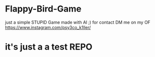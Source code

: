 ﻿# Flappy-Bird-Game
just a simple STUPID Game made with AI ;)
for contact DM me on my OF https://www.instagram.com/psy3co_k1ller/
# it's just a a test REPO 
